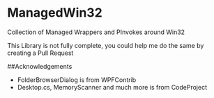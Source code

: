 # ManagedWin32
Collection of Managed Wrappers and PInvokes around Win32

This Library is not fully complete, you could help me do the same by creating a Pull Request

##Acknowledgements
* FolderBrowserDialog is from WPFContrib
* Desktop.cs, MemoryScanner and much more is from CodeProject
